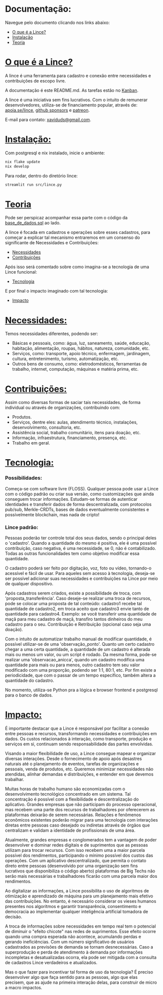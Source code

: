 # Documentação:
Navegue pelo documento clicando nos links abaixo:
- [O que é a Lince?](#o-que-é-a-lince)
- [Instalação](#instalação)
- [Teoria](#teoria)

# [O que é a Lince?](#documentação)
A lince é uma ferramenta para cadastro e conexão entre necessidades e contribuições de escopo livre.

A documentação é este README.md. As tarefas estão no <a href="https://github.com/users/zaviduds/projects/2">Kanban</a>.

A lince é uma iniciativa sem fins lucrativos. Com o intuito de remunerar desenvolvedores, utiliza-se de financiamento popular, através de: [apoia.se/lince](https://www.apoia.se/lince), [github sponsors](https://github.com/sponsors/lince-social) e [patreon](https://www.patreon.com/lince_social).

E-mail para contato: [xaviduds@gmail.com](mailto:xaviduds@gmail.com).

# [Instalação:](#documentação) 
Com postgresql e nix instalado, inicie o ambiente:

```bash
nix flake update
nix develop
```

Para rodar, dentro do diretório lince:

```bash
streamlit run src/lince.py
```

# [Teoria](#documentação)

Pode ser perspicaz acompanhar essa parte com o código da <a href="https://github.com/zaviduds/lince/blob/main/base_de_dados.sql">base_de_dados.sql</a> ao lado.

A lince é focada em cadastros e operações sobre esses cadastros, para começar a explicar tal mecanismo entraremos em um consenso do significante de Necessidades e Contribuições:

- [Necessidades](#necessidades)
- [Contribuições](#contribuições)

Após isso será comentado sobre como imagina-se a tecnologia de uma Lince funcional:

- [Tecnologia](#tecnologia)

E por final o impacto imaginado com tal tecnologia:

- [Impacto](#impacto)

# [Necessidades:](#teoria)
Temos necessidades diferentes, podendo ser:

- Básicas e pessoais, como: água, luz, saneamento, saúde, educação, habitação, alimentação, roupas, hábitos, natureza, comunidade, etc.
- Serviços, como: transporte, apoio técnico, enfermagem, jardinagem, cultura, entretenimento, turismo, automatização, etc.
- Outros bens de consumo, como: eletrodomésticos, ferramentas de trabalho, internet, computação, máquinas e matéria prima, etc.

# [Contribuições:](#teoria)
Assim como diversas formas de saciar tais necessidades, de forma individual ou através de organizações, contribuindo com:

 - Produtos.
 - Serviços, dentre eles: aulas, atendimento técnico, instalações, desenvolvimento, consultoria, etc.
 - Assistência social, trabalho comunitário, itens para doação, etc.
 - Informação, infraestrutura, financiamento, presença, etc.
 - Trabalho em geral.

# [Tecnologia:](#teoria)  
### Possibilidades:
Começa-se com software livre (FLOSS). Qualquer pessoa pode usar a Lince com o  código padrão ou criar sua versão, como customizações que ainda conseguem trocar informações. Estudam-se formas de autenticar identidades e transferir dados de forma descentralizada, com protocolos pub/sub, Merkle-CRDTs, bases de dados eventualmente consistentes e possívelmente blockchain, mas nada de cripto! 

### Lince padrão:
Pessoas poderão ter controle total dos seus dados, sendo o principal deles o 'cadastro'. Quando a quantidade do mesmo é positiva, ele é uma possível contribuição, caso negativa, é uma necessidade, se 0, não é contabilizado. Todas as outras funcionalidades tem como objetivo modificar essa quantidade.

O cadastro poderá ser feito por digitação, voz, foto ou vídeo, tornando-o acessível e fácil de usar. Para aqueles sem acesso à tecnologia, deseja-se ser possível adicionar suas necessidades e contribuições na Lince por meio de qualquer dispositivo.

Após cadastros serem criados, existe a possibilidade de troca, com 'proposta_transferência'. Caso deseje-se realizar uma troca de recursos, pode se colocar uma proposta de tal conteúdo: 
cadastro1 recebe tal quantidade de cadastro2, em troca aceito que cadastro3 envie tanto de quantidade para cadastro4. Exemplo: se você transferir uma quantidade de maçã para meu cadastro de maçã, transfiro tantos dinheiros do meu cadastro para o seu. Contribuição e Retribuição (opcional caso seja uma doação). 

Com o intuito de automatizar trabalho manual de modificar quantidade, é possível utilizar-se de uma 'observação_ponto'. Quanto um certo cadastro chegar a uma certa quantidade, a quantidade de um cadastro é alterada mais ou menos um valor, ou um script é rodado. Da mesma forma, pode-se realizar uma 'observacao_anicca', quando um cadastro modifica uma quantidade para mais ou para menos, outro cadastro tem seu valor modificado com uma proporção, podendo ser 1:1, 80:1, etc. Por fim existe a periodicidade, que com o passar de um tempo específico, também altera a quantidade do cadastro. 

No momento, utiliza-se Python pra a lógica e browser frontend e postgresql para o banco de dados.

# [Impacto:](#teoria)
É importante destacar que a Lince é responsável por facilitar a conexão entre pessoas e recursos, transformando necessidades e contribuições em dados. Os custos relacionados à interação, como transporte, produção e serviços em si, continuam sendo responsabilidade das partes envolvidas.

Visando a maior flexibilidade de uso, a Lince consegue mapear e organizar diversas interações. Desde o fornecimento de apoio após desastres naturais até o planejamento de eventos, tarefas de organizações e pessoais, venda de produtos, etc. Queremos minimizar necessidades não atendidas, alinhar demandas e distribuições, e entender em que devemos trabalhar.

Muitas horas de trabalho humano são economizadas com o desenvolvimento tecnológico concentrado em um sistema. Tal concentração é possível com a flexibilidade e descentralização do aplicativo. Grandes empresas que não participam do processo operacional, mas recebem uma parte dos recursos de trabalhadores por oferecerem as plataformas deixarão de serem necessárias. Relações e fenômenos econômicos existentes poderão migrar para uma tecnologia com interações diretas entre pessoas caso desejado ou indiretas através de órgãos que centralizam e validam a identidade de profissionais de uma área.

Atualmente, grandes empresas e conglomerados tem a vantagem de poder desenvolver e dominar redes digitais e de suprimentos que as pessoas utilizam para trocar recursos. Com isso recebem uma a maior parcela possível dos rendimentos, participando o mínimo possível dos custos das operações. Com um aplicativo descentralizado, que permita o contato direto entre pessoas (desenvolvido por uma organização sem fins lucrativos que disponibiliza o código aberto) plataformas de Big Techs não serão mais necessárias e trabalhadores ficarão com uma parcela maior dos rendimentos.

Ao digitalizar as informações, a Lince possibilita o uso de algoritmos de otimização e aprendizado de máquina para um planejamento mais efetivo das contribuições. No entanto, é necessário considerar os vieses humanos presentes nos algoritmos e garantir transparência, consentimento e democracia ao implementar qualquer inteligência artificial tomadora de decisão.

A troca de informações sobre necessidades em tempo real tem o potencial de diminuir o "efeito chicote" nas redes de suprimentos. Esse efeito ocorre quando uma compra esperada não acontece, acumulando perdas e gerando ineficiências. Com um número significativo de usuários cadastrados as previsões de demanda se tornam desnecessárias. Caso a superprodução e perda de atendimento à demanda por informações incompletas e desatualizadas ocorra, ela pode ser mitigada com a consulta de cadastros Lince verdadeiros e atualizados. 

Mas o que fazer para incentivar tal forma de uso da tecnologia? É preciso desenvolver algo que faça sentido para as pessoas, algo que elas precisem, que as ajude na primeira interação delas, para construir de micro a macro impactos. 
